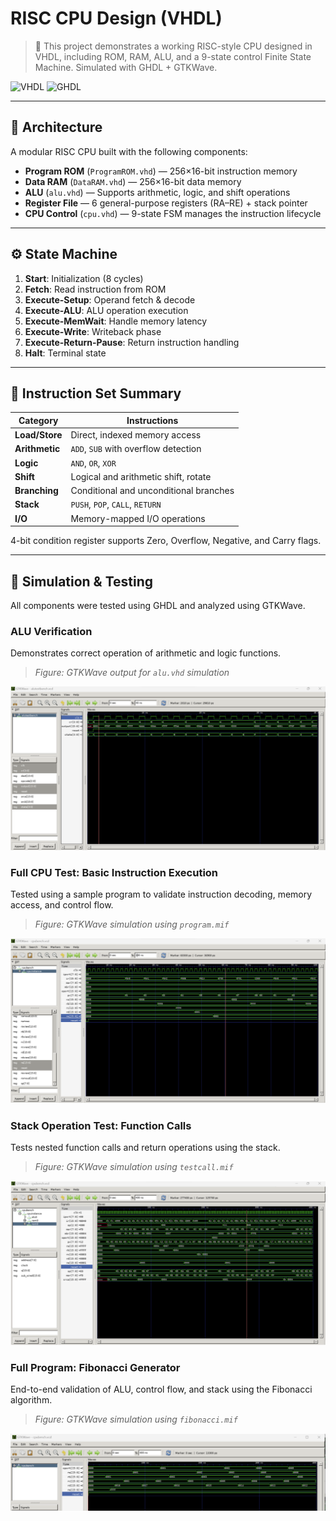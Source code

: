 # RISC CPU Design (VHDL)

> 🚀 This project demonstrates a working RISC-style CPU designed in VHDL, including ROM, RAM, ALU, and a 9-state control Finite State Machine.
> Simulated with GHDL + GTKWave.

![VHDL](https://img.shields.io/badge/language-VHDL-blue.svg)
![GHDL](https://img.shields.io/badge/simulator-GHDL-orange)

---

## 🧠 Architecture

A modular RISC CPU built with the following components:
- **Program ROM** (`ProgramROM.vhd`) — 256×16-bit instruction memory
- **Data RAM** (`DataRAM.vhd`) — 256×16-bit data memory
- **ALU** (`alu.vhd`) — Supports arithmetic, logic, and shift operations
- **Register File** — 6 general-purpose registers (RA–RE) + stack pointer
- **CPU Control** (`cpu.vhd`) — 9-state FSM manages the instruction lifecycle

---

## ⚙️ State Machine

1. **Start**: Initialization (8 cycles)
2. **Fetch**: Read instruction from ROM
3. **Execute-Setup**: Operand fetch & decode
4. **Execute-ALU**: ALU operation execution
5. **Execute-MemWait**: Handle memory latency
6. **Execute-Write**: Writeback phase
7. **Execute-Return-Pause**: Return instruction handling
8. **Halt**: Terminal state

---

## 🧾 Instruction Set Summary

| Category      | Instructions                                |
|---------------|---------------------------------------------|
| **Load/Store** | Direct, indexed memory access               |
| **Arithmetic** | `ADD`, `SUB` with overflow detection        |
| **Logic**      | `AND`, `OR`, `XOR`                          |
| **Shift**      | Logical and arithmetic shift, rotate        |
| **Branching**  | Conditional and unconditional branches      |
| **Stack**      | `PUSH`, `POP`, `CALL`, `RETURN`             |
| **I/O**        | Memory-mapped I/O operations                |

4-bit condition register supports Zero, Overflow, Negative, and Carry flags.

---

## 🧪 Simulation & Testing

All components were tested using GHDL and analyzed using GTKWave.

### ALU Verification
Demonstrates correct operation of arithmetic and logic functions.

> _Figure: GTKWave output for `alu.vhd` simulation_

![GTKWave ALU](images/alu_gtkwave.png)

### Full CPU Test: Basic Instruction Execution
Tested using a sample program to validate instruction decoding, memory access, and control flow.

> _Figure: GTKWave simulation using `program.mif`_

![GTKWave Program](images/program_gtkwave.png)

### Stack Operation Test: Function Calls
Tests nested function calls and return operations using the stack.

> _Figure: GTKWave simulation using `testcall.mif`_

![GTKWave Call](images/testcall_gtkwave.png)

### Full Program: Fibonacci Generator
End-to-end validation of ALU, control flow, and stack using the Fibonacci algorithm.

> _Figure: GTKWave simulation using `fibonacci.mif`_

![GTKWave Fibonacci](images/fibonacci_gtkwave.png)
